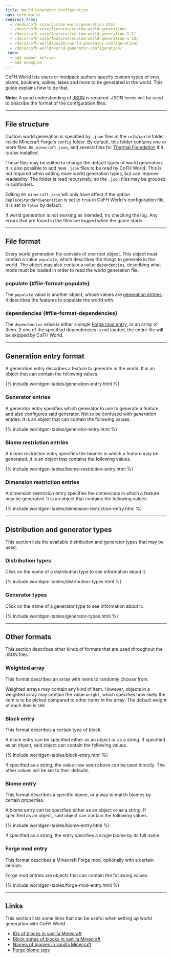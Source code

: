 ```yaml
---
title: World Generator Configuration
nav: cofh-world
redirect_from:
  - /mods/cofh-core/custom-world-generation.html
  - /docs/cofh-core/features/custom-world-generation/
  - /docs/cofh-core/features/custom-world-generation-1-7/
  - /docs/cofh-core/features/custom-world-generation-1-10/
  - /docs/cofh-world/guides/world-generator-configuration/
  - /docs/cofh-world/world-generator-configuration/
_todo:
  - add number entries
  - add examples
---
```


CoFH World lets users or modpack authors specify custom types of ores, plants,
boulders, spikes, lakes and more to be generated in the world. This guide
explains how to do that.

**Note:** A good understanding of [JSON](http://www.json.org/) is required. JSON
terms will be used to describe the format of the configuration files.


---


File structure
--------------

Custom world generation is specified by `.json` files in the `cofh/world` folder
inside Minecraft Forge's `config` folder. By default, this folder contains one
or more files: `00_minecraft.json`, and several files for [Thermal
Foundation](/docs/thermal-foundation/) if it is also installed.

These files may be edited to change the default types of world generation. It is
also possible to add new `.json` files to be read by CoFH World. This is not
required when adding more world generation types, but can improve readability.
The folder is read recursively, so the `.json` files may be grouped in
subfolders.

Editing `00_minecraft.json` will only have effect if the option
`ReplaceStandardGeneration` is set to `true` in CoFH World's configuration file.
It is set to `false` by default.

If world generation is not working as intended, try checking the log. Any errors
that are found in the files are logged while the game starts.


---


File format
-----------

Every world generation file consists of one root object. This object must
contain a value `populate`, which describes the things to generate in the world.
The object may also contain a value `dependencies`, describing what mods must be
loaded in order to read the world generation file.


### populate {#file-format-populate}
The `populate` value is another object, whose values are [generation
entries](#generation-entry-format). It describes the features to populate the
world with.


### dependencies {#file-format-dependencies}
The `dependencies` value is either a single [Forge mod entry](#forge-mod-entry),
or an array of them. If one of the specified dependencies is not loaded, the
entire file will be skipped by CoFH World.


---


Generation entry format
-----------------------

A generation entry describes a feature to generate in the world. It is an object
that can contain the following values.

{% include worldgen-tables/generation-entry.html %}


### Generator entries
A generator entry specifies which generator to use to generate a feature, and
also configures said generator. Not to be confused with *generation* entries. It
is an object that can contain the following values.

{% include worldgen-tables/generator-entry.html %}


### Biome restriction entries
A biome restriction entry specifies the biomes in which a feature may be
generated. It is an object that contains the following values.

{% include worldgen-tables/biome-restriction-entry.html %}


### Dimension restriction entries
A dimension restriction entry specifies the dimensions in which a feature may be
generated. It is an object that contains the following values.

{% include worldgen-tables/dimension-restriction-entry.html %}


---


Distribution and generator types
--------------------------------

This section lists the available distribution and generator types that may be
used.


### Distribution types
Click on the name of a distribution type to see information about it.

{% include worldgen-tables/distribution-types.html %}


### Generator types
Click on the name of a generator type to see information about it.

{% include worldgen-tables/generator-types.html %}


---


Other formats
-------------

This section describes other kinds of formats that are used throughout the JSON
files.


### Weighted array
This format describes an array with items to randomly choose from.

Weighted arrays may contain any kind of item. However, objects in a weighted
array may contain the value `weight`, which specifies how likely the item is to
be picked compared to other items in the array. The default weight of each item
is `100`.


### Block entry
This format describes a certain type of block.

A block entry can be specified either as an object or as a string. If specified
as an object, said object can contain the following values.

{% include worldgen-tables/block-entry.html %}

If specified as a string, the value `name` seen above can be used directly. The
other values will be set to their defaults.


### Biome entry
This format describes a specific biome, or a way to match biomes by certain
properties.

A biome entry can be specified either as an object or as a string. If specified
as an object, said object can contain the following values.

{% include worldgen-tables/biome-entry.html %}

If specified as a string, the entry specifies a single biome by its full name.


### Forge mod entry
This format describes a Minecraft Forge mod, optionally with a certain version.

Forge mod entries are objects that can contain the following values.

{% include worldgen-tables/forge-mod-entry.html %}


---


Links
-----

This section lists some links that can be useful when setting up world
generation with CoFH World.

* [IDs of blocks in vanilla Minecraft](http://minecraft.gamepedia.com/Data_values#Block_IDs)
* [Block states of blocks in vanilla Minecraft](http://minecraft.gamepedia.com/Block_states#List_of_block_states)
* [Names of biomes in vanilla Minecraft](http://minecraft.gamepedia.com/Data_values#Biome_IDs)
* [Forge biome tags](https://pastebin.com/0NH383ps)
